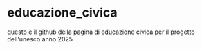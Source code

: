 # educazione_civica
questo è il github della pagina di educazione civica per il progetto dell'unesco anno 2025
